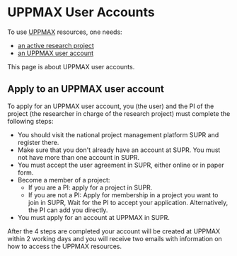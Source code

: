 # UPPMAX User Accounts

To use [UPPMAX](../cluster_guides/uppmax.md) resources, one needs:

- [an active research project](project.md)
- [an UPPMAX user account](user_account.md)

This page is about UPPMAX user accounts.

## Apply to an UPPMAX user account

To apply for an UPPMAX user account, you (the user) 
and the PI of the project (the researcher 
in charge of the research project) must complete the following steps:

- You should visit the national project management platform SUPR and register there.
- Make sure that you don't already have an account at SUPR. 
  You must not have more than one account in SUPR.
- You must accept the user agreement in SUPR, either online or in paper form.
- Become a member of a project:
  - If you are a PI: apply for a project in SUPR.
  - If you are not a PI: Apply for membership in a project you want to join in SUPR, Wait for the PI to accept your application. Alternatively, the PI can add you directly.
- You must apply for an account at UPPMAX in SUPR.

After the 4 steps are completed your account will be created at UPPMAX 
within 2 working days and you will receive two emails with information 
on how to access the UPPMAX resources.
